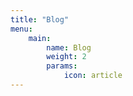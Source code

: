 ```yaml
---
title: "Blog"
menu:
    main:
        name: Blog
        weight: 2
        params:
            icon: article
---
```

